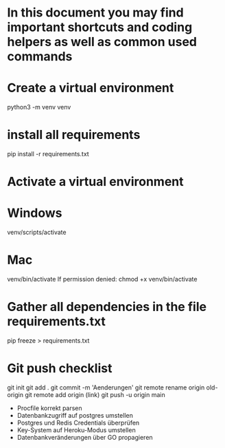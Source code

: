 # In this document you may find important shortcuts and coding helpers as well as common used commands


# Create a virtual environment
python3 -m venv venv

# install all requirements
pip install -r requirements.txt

# Activate a virtual environment
# Windows
venv/scripts/activate
# Mac
venv/bin/activate
If permission denied: chmod +x venv/bin/activate

# Gather all dependencies in the file requirements.txt
pip freeze > requirements.txt

# Git push checklist
git init 
git add .
git commit -m 'Aenderungen'
git remote rename origin old-origin
git remote add origin (link)
git push -u origin main
- Procfile korrekt parsen
- Datenbankzugriff auf postgres umstellen
- Postgres und Redis Credentials überprüfen
- Key-System auf Heroku-Modus umstellen
- Datenbankveränderungen über GO propagieren